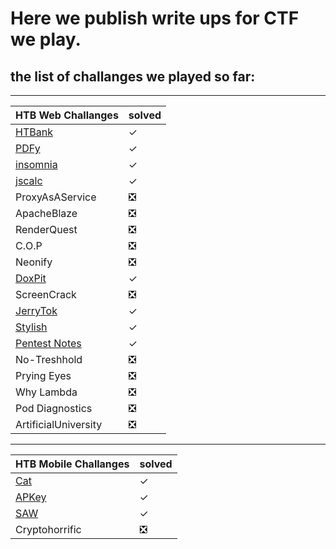 # Here we publish write ups for CTF we play.
## the list of challanges we played so far:
***
| HTB Web Challanges | solved |
| ----------- | ----------- |
| [HTBank](https://github.com/Q0120S/Write-Ups/blob/main/CTF/web/Htbank/Readme.md) |✓|
|[PDFy](https://github.com/Q0120S/Write-Ups/blob/main/CTF/web/PDFy/Readme.md) |✓|
|[insomnia](https://github.com/Q0120S/Write-Ups/tree/main/CTF/web/Insomnia)|✓|
|[jscalc](https://github.com/Q0120S/Write-Ups/tree/main/CTF/web/jscalc)|✓|
|ProxyAsAService|❎|
|ApacheBlaze|❎|
|RenderQuest|❎|
|C.O.P|❎|
|Neonify|❎|
|[DoxPit](https://github.com/Q0120S/Write-Ups/tree/main/CTF/web/DoxPit)|✓|
|ScreenCrack|❎|
|[JerryTok](https://github.com/Q0120S/Write-Ups/tree/main/CTF/web/JerryTok)|✓|
|[Stylish](https://github.com/Q0120S/Write-Ups/tree/main/CTF/web/Stylish)|✓|
|[Pentest Notes](https://github.com/Q0120S/Write-Ups/tree/main/CTF/web/Pentest%20Notes)|✓|
|No-Treshhold|❎|
|Prying Eyes|❎|
|Why Lambda|❎|
|Pod Diagnostics|❎|
|ArtificialUniversity|❎|
***
| HTB Mobile Challanges | solved |
| ----------- | ----------- |
|[Cat](https://github.com/Q0120S/Write-Ups/tree/main/CTF/Mobile/Cat)|✓|
|[APKey](https://github.com/Q0120S/Write-Ups/tree/main/CTF/Mobile/APKey) |✓|
|[SAW](https://github.com/Q0120S/Write-Ups/tree/main/CTF/Mobile/SAW)|✓|
|Cryptohorrific|❎|
